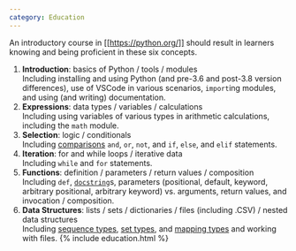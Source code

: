 ```yaml
---
category: Education
---
```

An introductory course in [[https://python.org/]] should result in learners knowing and being proficient in these six concepts.

1. **Introduction**: basics of Python / tools / modules<br>Including installing and using Python (and pre-3.6 and post-3.8 version differences), use of VSCode in various scenarios, `import`ing modules, and using (and writing) documentation.
1. **Expressions**: data types / variables / calculations<br>Including using variables of various types in arithmetic calculations, including the `math` module.
1. **Selection**: logic / conditionals<br>Including [comparisons](https://docs.python.org/3/reference/expressions.html#comparisons)  `and`, `or`, `not`, and `if`, `else`, and `elif` statements.
1. **Iteration**: for and while loops / iterative data<br>Including `while` and `for` statements.
1. **Functions**: definition / parameters / return values / composition<br>Including `def`, [`docstring`](https://peps.python.org/pep-0257/)s, parameters (positional, default, keyword, arbitrary positional, arbitrary keyword) vs. arguments, return values, and invocation / composition.
1. **Data Structures**: lists / sets / dictionaries / files (including .CSV) / nested data structures<br>Including [sequence types](https://docs.python.org/3/library/stdtypes.html#sequence-types-list-tuple-range), [set types](https://docs.python.org/3/library/stdtypes.html#set-types-set-frozenset), and [mapping types](https://docs.python.org/3/library/stdtypes.html#mapping-types-dict) and working with files.
{% include education.html %}

